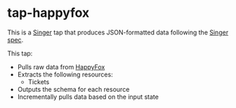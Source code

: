 # tap-happyfox

This is a [Singer](https://singer.io) tap that produces JSON-formatted data
following the [Singer
spec](https://github.com/singer-io/getting-started/blob/master/SPEC.md).

This tap:

- Pulls raw data from [HappyFox](https://support.happyfox.com/kb/article/1039-tickets-endpoint/)
- Extracts the following resources:
  - Tickets
- Outputs the schema for each resource
- Incrementally pulls data based on the input state
